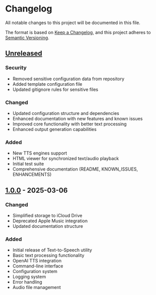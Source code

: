 # Changelog

All notable changes to this project will be documented in this file.

The format is based on [Keep a Changelog](https://keepachangelog.com/en/1.0.0/),
and this project adheres to [Semantic Versioning](https://semver.org/spec/v2.0.0.html).

## [Unreleased]

### Security
- Removed sensitive configuration data from repository
- Added template configuration file
- Updated gitignore rules for sensitive files

### Changed
- Updated configuration structure and dependencies
- Enhanced documentation with new features and known issues
- Improved core functionality with better text processing
- Enhanced output generation capabilities

### Added
- New TTS engines support
- HTML viewer for synchronized text/audio playback
- Initial test suite
- Comprehensive documentation (README, KNOWN_ISSUES, ENHANCEMENTS)

## [1.0.0] - 2025-03-06

### Changed
- Simplified storage to iCloud Drive
- Deprecated Apple Music integration
- Updated documentation structure

### Added
- Initial release of Text-to-Speech utility
- Basic text processing functionality
- OpenAI TTS integration
- Command-line interface
- Configuration system
- Logging system
- Error handling
- Audio file management

[Unreleased]: https://github.com/yourusername/Text-To-Speech/compare/v1.0.0...HEAD
[1.0.0]: https://github.com/yourusername/Text-To-Speech/releases/tag/v1.0.0 